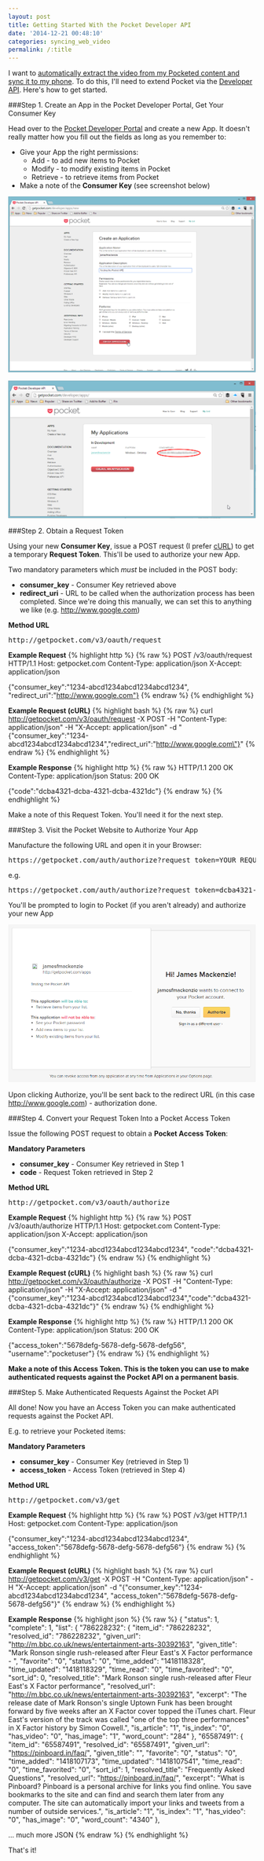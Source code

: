 ```yaml
---
layout: post
title: Getting Started With the Pocket Developer API
date: '2014-12-21 00:48:10'
categories: syncing_web_video
permalink: /:title
---
```


I want to [automatically extract the video from my Pocketed content and sync it to my phone](/syncing_web_video/2014/12/17/i-cant-stream-video-on-the-commute-how-can-i-fix-it/). To do this, I'll need to extend Pocket via the <a href="http://getpocket.com/developer/" target="_blank">Developer API</a>. Here's how to get started.

###Step 1. Create an App in the Pocket Developer Portal, Get Your Consumer Key

Head over to the <a href="http://getpocket.com/developer/" target="_blank">Pocket Developer Portal</a> and create a new App. It doesn't really matter how you fill out the fields as long as you remember to:

* Give your App the right permissions:
	* Add - to add new items to Pocket
    * Modify - to modify existing items in Pocket
    * Retrieve - to retrieve items from Pocket
* Make a note of the **Consumer Key** (see screenshot below)

![](/img/posts/2014-12-20-19_05_12-Pocket_-Developer-API.png)

![](/img/posts/2014-12-20-23_39_03-Pocket_-Developer-API.png)

###Step 2. Obtain a Request Token

Using your new **Consumer Key**, issue a POST request (I prefer <a href="http://curl.haxx.se/" target="_blank">cURL</a>) to get a temporary **Request Token**. This'll be used to authorize your new App.

Two mandatory parameters which *must* be included in the POST body:

* **consumer_key** - Consumer Key retrieved above
* **redirect_uri** - URL to be called when the authorization process has been completed. Since we're doing this manually, we can set this to anything we like (e.g. http://www.google.com)

**Method URL**
<pre>
http://getpocket.com/v3/oauth/request
</pre>

**Example Request**
{% highlight http %}
{% raw %}
POST /v3/oauth/request HTTP/1.1
Host: getpocket.com
Content-Type: application/json
X-Accept: application/json

{"consumer_key":"1234-abcd1234abcd1234abcd1234",
"redirect_uri":"http://www.google.com"}
{% endraw %}
{% endhighlight %}

**Example Request (cURL)**
{% highlight bash %}
{% raw %}
curl http://getpocket.com/v3/oauth/request -X POST -H "Content-Type: application/json" -H "X-Accept: application/json" -d "{\"consumer_key\":\"1234-abcd1234abcd1234abcd1234\",\"redirect_uri\":\"http://www.google.com\"}"
{% endraw %}
{% endhighlight %}

**Example Response**
{% highlight http %}
{% raw %}
HTTP/1.1 200 OK
Content-Type: application/json
Status: 200 OK

{"code":"dcba4321-dcba-4321-dcba-4321dc"}
{% endraw %}
{% endhighlight %}

Make a note of this Request Token. You'll need it for the next step.

###Step 3. Visit the Pocket Website to Authorize Your App

Manufacture the following URL and open it in your Browser:

<pre>
https://getpocket.com/auth/authorize?request_token=YOUR_REQUEST_TOKEN&redirect_uri=YOUR_REDIRECT_URI
</pre>

e.g.

<pre>
https://getpocket.com/auth/authorize?request_token=dcba4321-dcba-4321-dcba-4321dc&redirect_uri=http://www.google.com
</pre>

You'll be prompted to login to Pocket (if you aren't already) and authorize your new App

![](/img/posts/2014-12-21-00_23_49-Pocket_-Authorize-App.png)

Upon clicking Authorize, you'll be sent back to the redirect URL (in this case http://www.google.com) - authorization done.

###Step 4. Convert your Request Token Into a Pocket Access Token

Issue the following POST request to obtain a **Pocket Access Token**:

**Mandatory Parameters**

* **consumer_key** - Consumer Key retrieved in Step 1
* **code** - Request Token retrieved in Step 2

**Method URL**
<pre>
http://getpocket.com/v3/oauth/authorize
</pre>

**Example Request**
{% highlight http %}
{% raw %}
POST /v3/oauth/authorize HTTP/1.1
Host: getpocket.com
Content-Type: application/json
X-Accept: application/json

{"consumer_key":"1234-abcd1234abcd1234abcd1234",
"code":"dcba4321-dcba-4321-dcba-4321dc"}
{% endraw %}
{% endhighlight %}

**Example Request (cURL)**
{% highlight bash %}
{% raw %}
curl http://getpocket.com/v3/oauth/authorize -X POST -H "Content-Type: application/json" -H "X-Accept: application/json" -d "{\"consumer_key\":\"1234-abcd1234abcd1234abcd1234\",\"code\":\"dcba4321-dcba-4321-dcba-4321dc\"}"
{% endraw %}
{% endhighlight %}

**Example Response**
{% highlight http %}
{% raw %}
HTTP/1.1 200 OK
Content-Type: application/json
Status: 200 OK

{"access_token":"5678defg-5678-defg-5678-defg56",
"username":"pocketuser"}
{% endraw %}
{% endhighlight %}

**Make a note of this Access Token. This is the token you can use to make authenticated requests against the Pocket API on a permanent basis**.

###Step 5. Make Authenticated Requests Against the Pocket API

All done! Now you have an Access Token you can make authenticated requests against the Pocket API.

E.g. to retrieve your Pocketed items:

**Mandatory Parameters**

* **consumer_key** - Consumer Key (retrieved in Step 1)
* **access_token** - Access Token (retrieved in Step 4)

**Method URL**
<pre>
http://getpocket.com/v3/get
</pre>

**Example Request**
{% highlight http %}
{% raw %}
POST /v3/get HTTP/1.1
Host: getpocket.com
Content-Type: application/json

{"consumer_key":"1234-abcd1234abcd1234abcd1234",
"access_token":"5678defg-5678-defg-5678-defg56"}
{% endraw %}
{% endhighlight %}

**Example Request (cURL)**
{% highlight bash %}
{% raw %}
curl http://getpocket.com/v3/get -X POST -H "Content-Type: application/json" -H "X-Accept: application/json" -d "{\"consumer_key\":\"1234-abcd1234abcd1234abcd1234\", \"access_token\":\"5678defg-5678-defg-5678-defg56\"}"
{% endraw %}
{% endhighlight %}

**Example Response**
{% highlight json %}
{% raw %}
{
  "status": 1,
  "complete": 1,
  "list": {
    "786228232": {
      "item_id": "786228232",
      "resolved_id": "786228232",
      "given_url": "http://m.bbc.co.uk/news/entertainment-arts-30392163",
      "given_title": "Mark Ronson single rush-released after Fleur East's X Factor performance - ",
      "favorite": "0",
      "status": "0",
      "time_added": "1418118328",
      "time_updated": "1418118329",
      "time_read": "0",
      "time_favorited": "0",
      "sort_id": 0,
      "resolved_title": "Mark Ronson single rush-released after Fleur East's X Factor performance",
      "resolved_url": "http://m.bbc.co.uk/news/entertainment-arts-30392163",
      "excerpt": "The release date of Mark Ronson's single Uptown Funk has been brought forward by five weeks after an X Factor cover topped the iTunes chart.  Fleur East's version of the track was called \"one of the top three performances\" in X Factor history by Simon Cowell.",
      "is_article": "1",
      "is_index": "0",
      "has_video": "0",
      "has_image": "1",
      "word_count": "284"
    },
    "65587491": {
      "item_id": "65587491",
      "resolved_id": "65587491",
      "given_url": "https://pinboard.in/faq/",
      "given_title": "",
      "favorite": "0",
      "status": "0",
      "time_added": "1418107173",
      "time_updated": "1418107541",
      "time_read": "0",
      "time_favorited": "0",
      "sort_id": 1,
      "resolved_title": "Frequently Asked Questions",
      "resolved_url": "https://pinboard.in/faq/",
      "excerpt": "What is Pinboard?  Pinboard is a personal archive for links you find online. You save bookmarks to the site and can find and search them later from any computer. The site can automatically import your links and tweets from a number of outside services.",
      "is_article": "1",
      "is_index": "1",
      "has_video": "0",
      "has_image": "0",
      "word_count": "4340"
    },
    
... much more JSON
{% endraw %}
{% endhighlight %}

That's it!